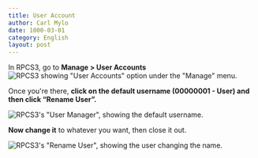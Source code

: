 ```yaml
---
title: User Account
author: Carl Mylo
date: 1000-03-01
category: English
layout: post
---
```


In RPCS3, go to **Manage > User Accounts** 
![RPCS3 showing "User Accounts" option under the "Manage" menu.](https://raw.githubusercontent.com/carlmylo/rb3-pc/TheGreatSplit/assets/images/conf/rpcs3user.png "RPCS3: User Accounts")

Once you're there, **click on the default username (00000001 - User) and then click “Rename User”.** 

![RPCS3's "User Manager", showing the default username.](https://raw.githubusercontent.com/carlmylo/rb3-pc/TheGreatSplit/assets/images/conf/rpcs3rename.png "RPCS3: User Accounts")

**Now change it** to whatever you want, then close it out.  

![RPCS3's "Rename User", showing the user changing the name.](https://raw.githubusercontent.com/carlmylo/rb3-pc/TheGreatSplit/assets/images/conf/rpcs3namepanel.png "RPCS3: Rename User")